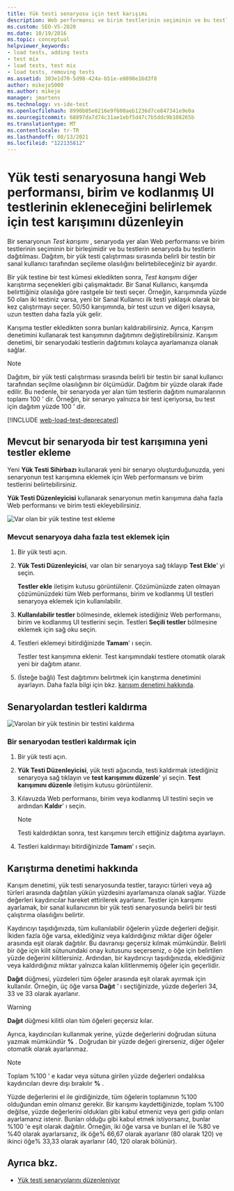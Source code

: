```yaml
---
title: Yük testi senaryosu için test karışımı
description: Web performansı ve birim testlerinin seçiminin ve bu testlerin dağılımının birleşimi olan bir senaryonun test karışımını nasıl düzenleyeceğinizi öğrenin.
ms.custom: SEO-VS-2020
ms.date: 10/19/2016
ms.topic: conceptual
helpviewer_keywords:
- load tests, adding tests
- test mix
- load tests, test mix
- load tests, removing tests
ms.assetid: 303e1d70-5d98-424a-b51e-e0898e16d3f8
author: mikejo5000
ms.author: mikejo
manager: jmartens
ms.technology: vs-ide-test
ms.openlocfilehash: 8990b05e0216e9f600aeb1236d7ce847341e9e0a
ms.sourcegitcommit: 68897da7d74c31ae1ebf5d47c7b5ddc9b108265b
ms.translationtype: MT
ms.contentlocale: tr-TR
ms.lasthandoff: 08/13/2021
ms.locfileid: "122135812"
---
```

# <a name="edit-the-test-mix-to-specify-which-web-performance-unit-and-coded-ui-tests-to-include-in-a-load-test-scenario"></a>Yük testi senaryosuna hangi Web performansı, birim ve kodlanmış UI testlerinin ekleneceğini belirlemek için test karışımını düzenleyin

Bir senaryonun *Test karışımı* , senaryoda yer alan Web performansı ve birim testlerinin seçiminin bir birleşimidir ve bu testlerin senaryoda bu testlerin dağıtılması. Dağıtım, bir yük testi çalıştırması sırasında belirli bir testin bir sanal kullanıcı tarafından seçileme olasılığını belirtebileceğiniz bir ayardır.

Bir yük testine bir test kümesi ekledikten sonra, *Test karışımı* diğer karıştırma seçenekleri gibi çalışmaktadır. Bir Sanal Kullanıcı, karışımda belirttiğiniz olasılığa göre rastgele bir testi seçer. Örneğin, karışımında yüzde 50 olan iki testiniz varsa, yeni bir Sanal Kullanıcı ilk testi yaklaşık olarak bir kez çalıştırmayı seçer. 50/50 karışımında, bir test uzun ve diğeri kısaysa, uzun testten daha fazla yük gelir.

Karışıma testler ekledikten sonra bunları kaldırabilirsiniz. Ayrıca, Karışım denetimini kullanarak test karışımının dağıtımını değiştirebilirsiniz. Karışım denetimi, bir senaryodaki testlerin dağıtımını kolayca ayarlamanıza olanak sağlar.

> [!NOTE]
> Dağıtım, bir yük testi çalıştırması sırasında belirli bir testin bir sanal kullanıcı tarafından seçilme olasılığının bir ölçümüdür. Dağıtım bir yüzde olarak ifade edilir. Bu nedenle, bir senaryoda yer alan tüm testlerin dağıtım numaralarının toplamı 100 ' dir. Örneğin, bir senaryo yalnızca bir test içeriyorsa, bu test için dağıtım yüzde 100 ' dir.

[!INCLUDE [web-load-test-deprecated](includes/web-load-test-deprecated.md)]

## <a name="add-new-tests-to-a-test-mix-in-an-existing-scenario"></a>Mevcut bir senaryoda bir test karışımına yeni testler ekleme

Yeni **Yük Testi Sihirbazı** kullanarak yeni bir senaryo oluşturduğunuzda, yeni senaryonun test karışımına eklemek için Web performansını ve birim testlerini belirtebilirsiniz.

**Yük Testi Düzenleyicisi** kullanarak senaryonun metin karışımına daha fazla Web performansı ve birim testi ekleyebilirsiniz.

![Var olan bir yük testine test ekleme](../test/media/ltest_addingtests.png)

### <a name="to-add-more-tests-to-an-existing-scenario"></a>Mevcut senaryoya daha fazla test eklemek için

1. Bir yük testi açın.

2. **Yük Testi Düzenleyicisi**, var olan bir senaryoya sağ tıklayıp **Test Ekle**' yi seçin.

     **Testler ekle** iletişim kutusu görüntülenir. Çözümünüzde zaten olmayan çözümünüzdeki tüm Web performansı, birim ve kodlanmış UI testleri senaryoya eklemek için kullanılabilir.

3. **Kullanılabilir testler** bölmesinde, eklemek istediğiniz Web performansı, birim ve kodlanmış UI testlerini seçin. Testleri **Seçili testler** bölmesine eklemek için sağ oku seçin.

4. Testleri eklemeyi bitirdiğinizde **Tamam**' ı seçin.

     Testler test karışımına eklenir. Test karışımındaki testlere otomatik olarak yeni bir dağıtım atanır.

5. (İsteğe bağlı) Test dağıtımını belirtmek için karıştırma denetimini ayarlayın. Daha fazla bilgi için bkz. [karışım denetimi hakkında](../test/edit-the-test-mix-to-specify-which-web-browsers-types-in-a-load-test-scenario.md).

## <a name="remove-tests-from-a-scenario"></a>Senaryolardan testleri kaldırma
![Varolan bir yük testinin bir testini kaldırma](../test/media/ltest_removetest.png)

### <a name="to-remove-tests-from-a-scenario"></a>Bir senaryodan testleri kaldırmak için

1. Bir yük testi açın.

2. **Yük Testi Düzenleyicisi**, yük testi ağacında, testi kaldırmak istediğiniz senaryoya sağ tıklayın ve **test karışımını düzenle**' yi seçin. **Test karışımını düzenle** iletişim kutusu görüntülenir.

3. Kılavuzda Web performansı, birim veya kodlanmış UI testini seçin ve ardından **Kaldır**' ı seçin.

    > [!NOTE]
    > Testi kaldırdıktan sonra, test karışımını tercih ettiğiniz dağıtıma ayarlayın.

4. Testleri kaldırmayı bitirdiğinizde **Tamam**' ı seçin.

## <a name="about-the-mix-control"></a><a name="EditingTestMixAboutMixControl"></a> Karıştırma denetimi hakkında
Karışım denetimi, yük testi senaryosunda testler, tarayıcı türleri veya ağ türleri arasında dağıtılan yükün yüzdesini ayarlamanıza olanak sağlar. Yüzde değerleri kaydırıcılar hareket ettirilerek ayarlanır. Testler için karışımı ayarlamak, bir sanal kullanıcının bir yük testi senaryosunda belirli bir testi çalıştırma olasılığını belirtir.

Kaydırıcıyı taşıdığınızda, tüm kullanılabilir öğelerin yüzde değerleri değişir. İkiden fazla öğe varsa, eklediğiniz veya kaldırdığınız miktar diğer öğeler arasında eşit olarak dağıtılır. Bu davranışı geçersiz kılmak mümkündür. Belirli bir öğe için kilit sütunundaki onay kutusunu seçerseniz, o öğe için belirtilen yüzde değerini kilitlersiniz. Ardından, bir kaydırıcıyı taşıdığınızda, eklediğiniz veya kaldırdığınız miktar yalnızca kalan kilitlenmemiş öğeler için geçerlidir.

**Dağıt** düğmesi, yüzdeleri tüm öğeler arasında eşit olarak ayırmak için kullanılır. Örneğin, üç öğe varsa **Dağıt** ' ı seçtiğinizde, yüzde değerleri 34, 33 ve 33 olarak ayarlanır.

> [!WARNING]
> **Dağıt** düğmesi kilitli olan tüm öğeleri geçersiz kılar.

Ayrıca, kaydırıcıları kullanmak yerine, yüzde değerlerini doğrudan sütuna yazmak mümkündür **%** . Doğrudan bir yüzde değeri girerseniz, diğer öğeler otomatik olarak ayarlanmaz.

> [!NOTE]
> Toplam %100 ' e kadar veya sütuna girilen yüzde değerleri ondalıksa kaydırıcıları devre dışı bırakılır **%** .

Yüzde değerlerini el ile girdiğinizde, tüm öğelerin toplamının %100 olduğundan emin olmanız gerekir. Bir karışımı kaydettiğinizde, toplam %100 değilse, yüzde değerlerini oldukları gibi kabul etmeniz veya geri gidip onları ayarlamanız istenir. Bunları olduğu gibi kabul etmek istiyorsanız, bunlar %100 'e eşit olarak dağıtılır.  Örneğin, iki öğe varsa ve bunları el ile %80 ve %40 olarak ayarlarsanız, ilk öğe% 66,67 olarak ayarlanır (80 olarak 120) ve ikinci öğe% 33,33 olarak ayarlanır (40, 120 olarak bölünür).

## <a name="see-also"></a>Ayrıca bkz.

- [Yük testi senaryolarını düzenleniyor](../test/edit-load-test-scenarios.md)
